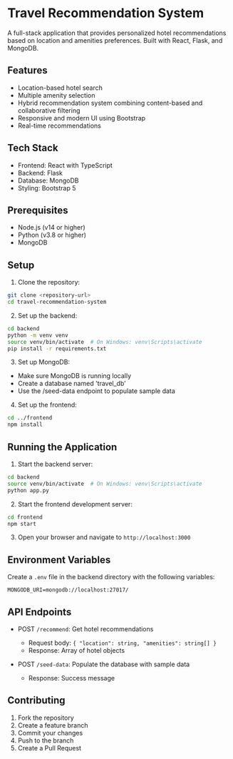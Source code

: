 # Travel Recommendation System

A full-stack application that provides personalized hotel recommendations based on location and amenities preferences. Built with React, Flask, and MongoDB.

## Features

- Location-based hotel search
- Multiple amenity selection
- Hybrid recommendation system combining content-based and collaborative filtering
- Responsive and modern UI using Bootstrap
- Real-time recommendations

## Tech Stack

- Frontend: React with TypeScript
- Backend: Flask
- Database: MongoDB
- Styling: Bootstrap 5

## Prerequisites

- Node.js (v14 or higher)
- Python (v3.8 or higher)
- MongoDB

## Setup

1. Clone the repository:
```bash
git clone <repository-url>
cd travel-recommendation-system
```

2. Set up the backend:
```bash
cd backend
python -m venv venv
source venv/bin/activate  # On Windows: venv\Scripts\activate
pip install -r requirements.txt
```

3. Set up MongoDB:
- Make sure MongoDB is running locally
- Create a database named 'travel_db'
- Use the /seed-data endpoint to populate sample data

4. Set up the frontend:
```bash
cd ../frontend
npm install
```

## Running the Application

1. Start the backend server:
```bash
cd backend
source venv/bin/activate  # On Windows: venv\Scripts\activate
python app.py
```

2. Start the frontend development server:
```bash
cd frontend
npm start
```

3. Open your browser and navigate to `http://localhost:3000`

## Environment Variables

Create a `.env` file in the backend directory with the following variables:
```
MONGODB_URI=mongodb://localhost:27017/
```

## API Endpoints

- POST `/recommend`: Get hotel recommendations
  - Request body: `{ "location": string, "amenities": string[] }`
  - Response: Array of hotel objects

- POST `/seed-data`: Populate the database with sample data
  - Response: Success message

## Contributing

1. Fork the repository
2. Create a feature branch
3. Commit your changes
4. Push to the branch
5. Create a Pull Request 